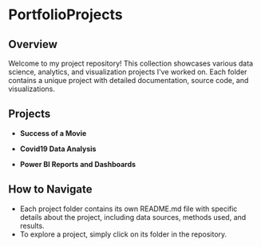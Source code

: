 # PortfolioProjects
## Overview
Welcome to my project repository! This collection showcases various data science, analytics, and visualization projects I've worked on. Each folder contains a unique project with detailed documentation, source code, and visualizations.
## Projects
- **Success of a Movie**
  
- **Covid19 Data Analysis**
  
- **Power BI Reports and Dashboards**
  
## How to Navigate
- Each project folder contains its own README.md file with specific details about the project, including data sources, methods used, and results.
- To explore a project, simply click on its folder in the repository.
